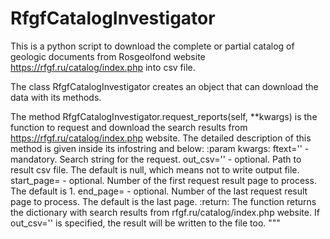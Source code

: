 # RfgfCatalogInvestigator
This is a python script to download the complete or partial catalog of geologic documents from Rosgeolfond website https://rfgf.ru/catalog/index.php into csv file.

The class RfgfCatalogInvestigator creates an object that can download the data with its methods.

The method RfgfCatalogInvestigator.request_reports(self, **kwargs) is the function to request and download the search results from https://rfgf.ru/catalog/index.php website. The detailed description of this method is given inside its infostring and below:
        :param kwargs:
        ftext='<some text>' - mandatory. Search string for the request.
        out_csv='<path to output csv>' - optional. Path to result csv file. The default is null, which means not to write output file.
        start_page=<number> - optional. Number of the first request result page to process. The default is 1.
        end_page=<number> - optional. Number of the last request result page to process. The default is the last page.
        :return:
        The function returns the dictionary with search results from rfgf.ru/catalog/index.php website.
        If out_csv='<path to output csv>' is specified, the result will be written to the file too.
        """

